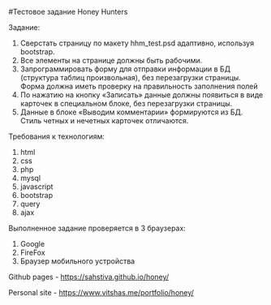 #Тестовое задание Honey Hunters

Задание:
1.	Сверстать страницу по макету hhm_test.psd адаптивно, используя bootstrap.
2.	Все элементы на странице должны быть рабочими.
3.	Запрограммировать форму для отправки информации в БД (структура таблиц произвольная), без перезагрузки страницы. Форма должна иметь проверку на правильность заполнения полей 
4.	По нажатию на кнопку «Записать» данные должны появиться в виде карточек в специальном блоке, без перезагрузки страницы.
5.	Данные в блоке «Выводим комментарии» формируются из БД. Стиль четных и нечетных карточек отличаются.

Требования к технологиям:
1.	html
2.	css
3.	php
4.	mysql
5.	javascript
6.	bootstrap
7.	query
8.	ajax

Выполненное задание проверяется в 3 браузерах:
1.	Google
2.	FireFox
3.	Браузер мобильного устройства

Github pages - https://sahstiva.github.io/honey/

Personal site - https://www.vitshas.me/portfolio/honey/


